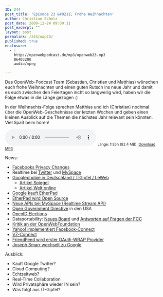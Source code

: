 ```yaml
---
ID: 244
post_title: 'Episode 23 &#8211; Frohe Weihnachten'
author: Christian Scholz
post_date: 2009-12-24 09:00:11
post_excerpt: ""
layout: post
permalink: /244/owp23/
published: true
enclosure:
  - |
    http://openwebpodcast.de/mp3/openweb23.mp3
    86403200
    audio/mpeg

---
```

Das OpenWeb-Podcast Team (Sebastian, Christian und Matthias) wünschen euch frohe Weihnachten und einen guten Rutsch ins neue Jahr und damit es euch zwischen den Feiertagen nicht so langweilig wird, haben wir die Folge etwas in die Länge gezogen :)

In der Weihnachts-Folge sprechen Matthias und ich (Christian) nochmal über die OpenWeb-Geschehnisse der letzten Wochen und geben einen kleinen Ausblick auf die Themen die nächstes Jahr relevant sein könnten. Viel Spaß beim hören!

<audio controls>
  <source src="http://openwebpodcast.de/mp3/openweb23.mp3" type="audio/mpeg">
  Ihr Browser unterstützt diesen Audio-Player nicht.
</audio>
<small>Länge: 1:35h (82.4 MB), <a href="http://openwebpodcast.de/mp3/openweb23.mp3">Download MP3</a></small>

News:

*   [Facebooks Privacy Changes](http://www.readwriteweb.com/archives/how_facebooks_new_privacy_changes_will_affect_you.php)
*   Realtime bei [Twitter](http://netzwertig.com/2009/12/10/firehose-2010-echtzeit-fuer-alle-geschaeftsmodell-fuer-twitter/) und [MySpace](http://www.techcrunch.com/2009/12/09/myspace-realtime-api-google-oneriot-groovy/)
*   [Googlephobie in Deutschland / ITGipfel / LeWeb](http://netzwertig.com/2009/12/10/linkwertig-googleangst-bahn-de-irland-gowalla/)
    *   [Artikel Spiegel](http://www.spiegel.de/netzwelt/netzpolitik/0,1518,665813,00.html)
    *   [Artikel Welt online](http://debatte.welt.de/weblogs/4881/boess+in+berlin/176772/google+ist+so+schlimm+wie+die+sowjetunion/)
*   [Google kauft EtherPad](http://www.heise.de/newsticker/meldung/Google-kauft-Etherpad-und-schliesst-es-878120.html)
*   [EtherPad wird Open Source](http://code.google.com/p/etherpad/)
*   [Neue APIs bei MySpace (Realtime Stream API)](http://developer.myspace.com/Community/blogs/devteam/archive/2009/12/08/opening-the-flood-gates-and-unleashing-the-data.aspx)
*   [Open Government Directive](http://www.whitehouse.gov/blog/2009/12/08/promoting-transparency-government) in den USA
*   [OpenID Elections](http://openid.net/2009/11/11/community-board-member-election-announcement/)
*   Dataportability: [Neues Board](http://blog.dataportability.org/2009/12/14/2010-dpp-steering-committeeboard-of-directors-announced/) und [Antworten auf Fragen der FCC](http://blog.dataportability.org/2009/12/09/our-comment-to-the-fcc-on-data-portability-and-its-relationship-to-broadband/)
*   [Kritik an der OpenWebFoundation](http://hueniverse.com/2009/12/whats-in-a-name-that-which-we-call-the-open-web-foundation/)
*   [Yahoo! implementiert Facebook-Connect](http://developer.yahoo.net/blog/archives/2009/12/linking_your_facebook_account_on_yahoo.html?utm_source=feedburner&utm_medium=feed&utm_campaign=Feed%3A+YDNBlog+%28Yahoo!+Developer+Network+Blog%29)
*   [VZ-Connect](http://netzwertig.com/2009/12/07/studivz-ceo-markus-berger-de-leon-studivz-connect-kommt/)
*   [FriendFeed wird erster OAuth-WRAP Provider](http://friendfeed.com/bret/37da8b99/oauth-wrap-support-in-friendfeed-for-feedback)
*   [Joseph Smarr wechselt zu Google](http://josephsmarr.com/2009/12/18/joseph-smarr-has-new-work-info%E2%80%A6/)

Ausblick:

*   Kauft Google Twitter?
*   Cloud Computing?
*   Echtzeitweb?
*   Real-Time Collaboration
*   Wird Privatsphäre wieder IN sein?
*   Was folgt aus IT-Gipfel?
